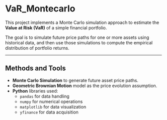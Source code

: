 # VaR_Montecarlo
This project implements a Monte Carlo simulation approach to estimate the **Value at Risk (VaR)** of a simple financial portfolio. 

The goal is to simulate future price paths for one or more assets using historical data, and then use those simulations to compute the empirical distribution of portfolio returns.

---

## Methods and Tools

- **Monte Carlo Simulation** to generate future asset price paths.
- **Geometric Brownian Motion** model as the price evolution assumption.
- **Python** libraries used:
  - `pandas` for data handling
  - `numpy` for numerical operations
  - `matplotlib` for data visualization
  - `yfinance` for data acquisition
